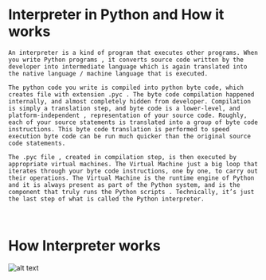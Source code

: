 # Interpreter in Python and How it works

    An interpreter is a kind of program that executes other programs. When you write Python programs , it converts source code written by the developer into intermediate language which is again translated into the native language / machine language that is executed.

    The python code you write is compiled into python byte code, which creates file with extension .pyc . The byte code compilation happened internally, and almost completely hidden from developer. Compilation is simply a translation step, and byte code is a lower-level, and platform-independent , representation of your source code. Roughly, each of your source statements is translated into a group of byte code instructions. This byte code translation is performed to speed execution byte code can be run much quicker than the original source code statements.

    The .pyc file , created in compilation step, is then executed by appropriate virtual machines. The Virtual Machine just a big loop that iterates through your byte code instructions, one by one, to carry out their operations. The Virtual Machine is the runtime engine of Python and it is always present as part of the Python system, and is the component that truly runs the Python scripts . Technically, it’s just the last step of what is called the Python interpreter.


<br>

# How Interpreter works

![alt text](https://github.com/Tiwari007/winter-of-contributing/tree/main/Python/What_Is_Interpreter/Interpreter.png?raw=true)
